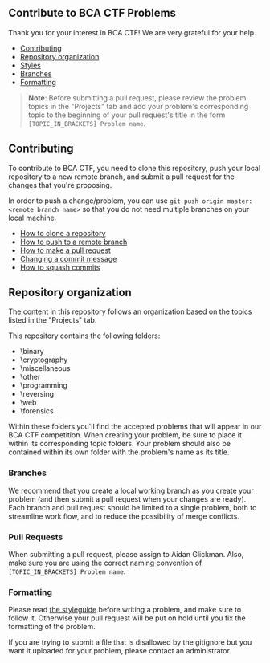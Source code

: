 ## Contribute to BCA CTF Problems

Thank you for your interest in BCA CTF!  We are very grateful for your help.

* [Contributing](#contributing)
* [Repository organization](#repository-organization)
* [Styles](#styles)
* [Branches](#branches)
* [Formatting](#formatting)

>**Note**: Before submitting a pull request, please review the problem topics in the "Projects" tab and add your problem's corresponding topic to the beginning of your pull request's title in the form `[TOPIC_IN_BRACKETS] Problem name`.

## Contributing

To contribute to BCA CTF, you need to clone this repository, push your local repository to a new remote branch, and submit a pull request for the changes that you're proposing.

In order to push a change/problem, you can use `git push origin master:<remote branch name>` so that you do not need multiple branches on your local machine.

* [How to clone a repository](https://help.github.com/articles/cloning-a-repository/)
* [How to push to a remote branch](https://help.github.com/articles/pushing-to-a-remote/)
* [How to make a pull request](https://help.github.com/articles/creating-a-pull-request/)
* [Changing a commit message](https://help.github.com/articles/changing-a-commit-message/)
* [How to squash commits](https://help.github.com/articles/about-pull-request-merges/)

## Repository organization

The content in this repository follows an organization based on the topics listed in the "Projects" tab.

This repository contains the following folders:

* \binary
* \cryptography
* \miscellaneous
* \other
* \programming
* \reversing
* \web
* \forensics

Within these folders you'll find the accepted problems that will appear in our BCA CTF competition.  When creating your problem, be sure to place it within its corresponding topic folders.  Your problem should also be contained within its own folder with the problem's name as its title.  

### Branches

We recommend that you create a local working branch as you create your problem (and then submit a pull request when your changes are ready). Each branch and pull request should be limited to a single problem, both to streamline work flow, and to reduce the possibility of merge conflicts.

### Pull Requests

When submitting a pull request, please assign to Aidan Glickman.  Also, make sure you are using the correct naming convention of `[TOPIC_IN_BRACKETS] Problem name`.

### Formatting

Please read [the styleguide](STYLEGUIDE.md) before writing a problem, and make sure to follow it. Otherwise your pull request will be put on hold until you fix the formatting of the problem.

If you are trying to submit a file that is disallowed by the gitignore but you want it uploaded for your problem, please contact an administrator.